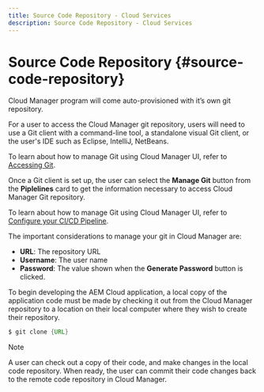 ```yaml
---
title: Source Code Repository - Cloud Services
description: Source Code Repository - Cloud Services
---
```


# Source Code Repository {#source-code-repository} 

Cloud Manager program will come auto-provisioned with it’s own git repository. 

For a user to access the Cloud Manager git repository, users will need to use a Git client with a command-line tool, a standalone visual Git client, or the user's IDE such as Eclipse, IntelliJ, NetBeans. 

To learn about how to  manage Git using Cloud Manager UI, refer to [Accessing Git](/help/implementing/cloud-manager/accessing-git.md).

Once a Git client is set up, the user can select the **Manage Git** button from the **Piplelines** card to get the information necessary to access Cloud Manager Git repository.

To learn about how to  manage Git using Cloud Manager UI, refer to [Configure your CI/CD Pipeline](/help/implementing/cloud-manager/configure-pipeline.md).

The important considerations to manage your git in Cloud Manager are:

* **URL**: The repository URL
* **Username**: The user name
* **Password**: The value shown when the **Generate Password** button is clicked.

To begin developing the AEM Cloud application, a local copy of the application code must be made by checking it out from the Cloud Manager repository to a location on their local computer where they wish to create their repository.

```java
$ git clone {URL}
```

> [!NOTE]
> A user can check out a copy of their code, and make changes in the local code repository. When ready, the user can commit their code changes back to the remote code repository in Cloud Manager.
